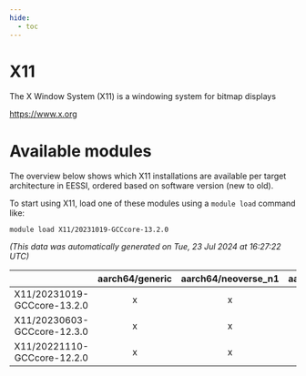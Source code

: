 ```yaml
---
hide:
  - toc
---
```


X11
===


The X Window System (X11) is a windowing system for bitmap displays

https://www.x.org
# Available modules


The overview below shows which X11 installations are available per target architecture in EESSI, ordered based on software version (new to old).

To start using X11, load one of these modules using a `module load` command like:

```shell
module load X11/20231019-GCCcore-13.2.0
```

*(This data was automatically generated on Tue, 23 Jul 2024 at 16:27:22 UTC)*  

| |aarch64/generic|aarch64/neoverse_n1|aarch64/neoverse_v1|x86_64/generic|x86_64/amd/zen2|x86_64/amd/zen3|x86_64/intel/haswell|x86_64/intel/skylake_avx512|
| :---: | :---: | :---: | :---: | :---: | :---: | :---: | :---: | :---: |
|X11/20231019-GCCcore-13.2.0|x|x|x|x|x|x|x|x|
|X11/20230603-GCCcore-12.3.0|x|x|x|x|x|x|x|x|
|X11/20221110-GCCcore-12.2.0|x|x|x|x|x|x|x|x|
